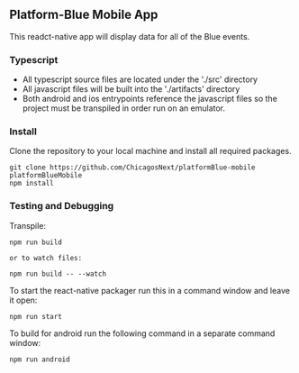 ## Platform-Blue Mobile App ##

This readct-native app will display data for all of the Blue events.


### Typescript ### 

* All typescript source files are located under the './src' directory
* All javascript files will be built into the './artifacts' directory
* Both android and ios entrypoints reference the javascript files so the project must be transpiled in order run on an emulator. 

### Install ###

Clone the repository to your local machine and install all required packages.

```
git clone https://github.com/ChicagosNext/platformBlue-mobile platformBlueMobile
npm install
```

### Testing and Debugging ###

Transpile:

```
npm run build 

or to watch files:

npm run build -- --watch
```

To start the react-native packager run this in a command window and leave it open:

```
npm run start
```

To build for android run the following command in a separate command window:
```
npm run android
```